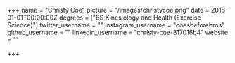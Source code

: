 +++
name = "Christy Coe"
picture = "/images/christycoe.png"
date = 2018-01-01T00:00:00Z
degrees = ["BS Kinesiology and Health (Exercise Science)"]
twitter_username = ""
instagram_username = "coesbeforebros"
github_username = ""
linkedin_username = "christy-coe-817016b4"
website = ""

+++
